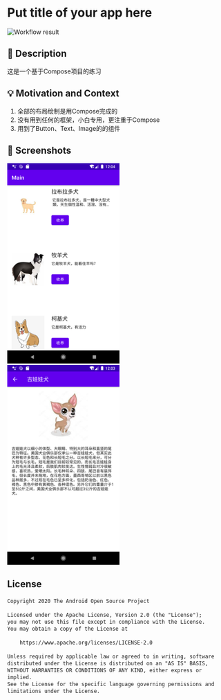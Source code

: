 # Put title of your app here

<!--- Replace <OWNER> with your Github Username and <REPOSITORY> with the name of your repository. -->
<!--- You can find both of these in the url bar when you open your repository in github. -->
![Workflow result](https://github.com/keien411/android-dev-challenge-compos--week1/workflows/Check/badge.svg)


## :scroll: Description
<!--- Describe your app in one or two sentences -->
这是一个基于Compose项目的练习


## :bulb: Motivation and Context
<!--- Optionally point readers to interesting parts of your submission. -->
<!--- What are you especially proud of? -->
1. 全部的布局绘制是用Compose完成的
2. 没有用到任何的框架，小白专用，更注重于Compose
3. 用到了Button、Text、Image的的组件


## :camera_flash: Screenshots
<!-- You can add more screenshots here if you like -->
<img src="/results/screenshot_1.png" width="260">&emsp;<img src="/results/screenshot_2.png" width="260">

## License
```
Copyright 2020 The Android Open Source Project

Licensed under the Apache License, Version 2.0 (the "License");
you may not use this file except in compliance with the License.
You may obtain a copy of the License at

    https://www.apache.org/licenses/LICENSE-2.0

Unless required by applicable law or agreed to in writing, software
distributed under the License is distributed on an "AS IS" BASIS,
WITHOUT WARRANTIES OR CONDITIONS OF ANY KIND, either express or implied.
See the License for the specific language governing permissions and
limitations under the License.
```